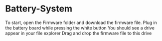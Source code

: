 # Battery-System

To start, open the Firmware folder and download the firmware file.
Plug in the battery board while pressing the white button
You should see a drive appear in your file explorer
Drag and drop the firmware file to this drive
